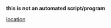**this is not an automated script/program**

[location](https://izct.000webhostapp.com/545352/capture)